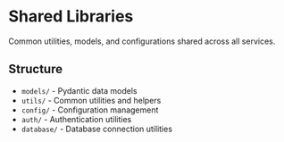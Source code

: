 # Shared Libraries

Common utilities, models, and configurations shared across all services.

## Structure

- `models/` - Pydantic data models
- `utils/` - Common utilities and helpers
- `config/` - Configuration management
- `auth/` - Authentication utilities
- `database/` - Database connection utilities